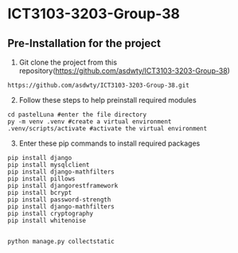 # ICT3103-3203-Group-38

## Pre-Installation for the project

1. Git clone the project from this repository(https://github.com/asdwty/ICT3103-3203-Group-38)
``` 
https://github.com/asdwty/ICT3103-3203-Group-38.git
```

2. Follow these steps to help preinstall required modules
```
cd pastelLuna #enter the file directory
py -m venv .venv #create a virtual environment
.venv/scripts/activate #activate the virtual environment
```
3. Enter these pip commands to install required packages
```
pip install django
pip install mysqlclient
pip install django-mathfilters
pip install pillows
pip install djangorestframework
pip install bcrypt
pip install password-strength  
pip install django-mathfilters
pip install cryptography
pip install whitenoise


python manage.py collectstatic
```
